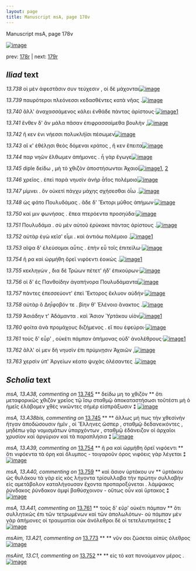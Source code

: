 ```yaml
---
layout: page
title: Manuscript msA, page 178v
---
```


Manuscript msA, page 178v

[![image](http://www.homermultitext.org/iipsrv?OBJ=IIP,1.0&FIF=/project/homer/pyramidal/deepzoom/hmt/vaimg/2017a/VA178VN_0680.tif&WID=100&CVT=JPEG)](http://www.homermultitext.org/ict2/?urn=urn:cite2:hmt:vaimg.2017a:VA178VN_0680)

prev:  [178r](../178r) | next:  [179r](../179r)

## *Iliad* text

*13.738* <a id="13.738"/> οἱ μὲν ἀφεστᾶσιν συν τεύχεσιν , οἱ δὲ μάχονται[![image](http://www.homermultitext.org/iipsrv?OBJ=IIP,1.0&FIF=/project/homer/pyramidal/deepzoom/hmt/vaimg/2017a/VA178VN_0680.tif&RGN=0.499,0.2404,0.405,0.0316&WID=1000&CVT=JPEG)](http://www.homermultitext.org/ict2/?urn=urn:cite2:hmt:vaimg.2017a:VA178VN_0680@0.499,0.2404,0.405,0.0316)

*13.739* <a id="13.739"/> παυρότεροι πλεόνεσσι κεδασθέντες κατὰ νῆας .[![image](http://www.homermultitext.org/iipsrv?OBJ=IIP,1.0&FIF=/project/homer/pyramidal/deepzoom/hmt/vaimg/2017a/VA178VN_0680.tif&RGN=0.498,0.2585,0.417,0.0361&WID=1000&CVT=JPEG)](http://www.homermultitext.org/ict2/?urn=urn:cite2:hmt:vaimg.2017a:VA178VN_0680@0.498,0.2585,0.417,0.0361)

*13.740* <a id="13.740"/> ἂλλ' ἀναχασσάμενος κάλει ἐνθάδε πάντας ἀρίστους·[![image](http://www.homermultitext.org/iipsrv?OBJ=IIP,1.0&FIF=/project/homer/pyramidal/deepzoom/hmt/vaimg/2017a/VA178VN_0680.tif&RGN=0.495,0.2765,0.424,0.0398&WID=1000&CVT=JPEG)](http://www.homermultitext.org/ict2/?urn=urn:cite2:hmt:vaimg.2017a:VA178VN_0680@0.495,0.2765,0.424,0.0398)[1](#msAim_13.A18)

*13.741* <a id="13.741"/> ἔνθεν δ' ἂν μάλα πᾶσαν ἐπιφρασσαίμεθα βουλὴν ,[![image](http://www.homermultitext.org/iipsrv?OBJ=IIP,1.0&FIF=/project/homer/pyramidal/deepzoom/hmt/vaimg/2017a/VA178VN_0680.tif&RGN=0.499,0.296,0.338,0.0316&WID=1000&CVT=JPEG)](http://www.homermultitext.org/ict2/?urn=urn:cite2:hmt:vaimg.2017a:VA178VN_0680@0.499,0.296,0.338,0.0316)

*13.742* <a id="13.742"/> ἤ κεν ἐνι νήεσσι πολυκλήϊσι πέσωμεν[![image](http://www.homermultitext.org/iipsrv?OBJ=IIP,1.0&FIF=/project/homer/pyramidal/deepzoom/hmt/vaimg/2017a/VA178VN_0680.tif&RGN=0.498,0.3148,0.425,0.0383&WID=1000&CVT=JPEG)](http://www.homermultitext.org/ict2/?urn=urn:cite2:hmt:vaimg.2017a:VA178VN_0680@0.498,0.3148,0.425,0.0383)

*13.743* <a id="13.743"/> αἴ κ' ἐθέλῃσι θεὸς δόμεναι κράτος , ἤ κεν ἔπειτα[![image](http://www.homermultitext.org/iipsrv?OBJ=IIP,1.0&FIF=/project/homer/pyramidal/deepzoom/hmt/vaimg/2017a/VA178VN_0680.tif&RGN=0.495,0.3388,0.387,0.0323&WID=1000&CVT=JPEG)](http://www.homermultitext.org/ict2/?urn=urn:cite2:hmt:vaimg.2017a:VA178VN_0680@0.495,0.3388,0.387,0.0323)

*13.744* <a id="13.744"/> παρ νηῶν ἔλθωμεν ἀπήμονες . ἦ γὰρ ἔγωγε[![image](http://www.homermultitext.org/iipsrv?OBJ=IIP,1.0&FIF=/project/homer/pyramidal/deepzoom/hmt/vaimg/2017a/VA178VN_0680.tif&RGN=0.482,0.3531,0.403,0.0376&WID=1000&CVT=JPEG)](http://www.homermultitext.org/ict2/?urn=urn:cite2:hmt:vaimg.2017a:VA178VN_0680@0.482,0.3531,0.403,0.0376)

*13.745* <a id="13.745"/> diple δείδω , μὴ τὸ χθιζὸν ἀποστήσωνται Ἀχαιοὶ[![image](http://www.homermultitext.org/iipsrv?OBJ=IIP,1.0&FIF=/project/homer/pyramidal/deepzoom/hmt/vaimg/2017a/VA178VN_0680.tif&RGN=0.486,0.3757,0.42,0.0361&WID=1000&CVT=JPEG)](http://www.homermultitext.org/ict2/?urn=urn:cite2:hmt:vaimg.2017a:VA178VN_0680@0.486,0.3757,0.42,0.0361)[1](#msA_13.A38bis), [2](#msA_13.A38)

*13.746* <a id="13.746"/> χρεῖος . ἐπεὶ παρὰ νηυσὶν ἀνὴρ ἆ̄τος πολέμοιο[![image](http://www.homermultitext.org/iipsrv?OBJ=IIP,1.0&FIF=/project/homer/pyramidal/deepzoom/hmt/vaimg/2017a/VA178VN_0680.tif&RGN=0.487,0.3952,0.42,0.0338&WID=1000&CVT=JPEG)](http://www.homermultitext.org/ict2/?urn=urn:cite2:hmt:vaimg.2017a:VA178VN_0680@0.487,0.3952,0.42,0.0338)

*13.747* <a id="13.747"/> μίμνει . ὃν οὐκετί πάγχυ μάχης σχήσεσθαι ὀΐω .[![image](http://www.homermultitext.org/iipsrv?OBJ=IIP,1.0&FIF=/project/homer/pyramidal/deepzoom/hmt/vaimg/2017a/VA178VN_0680.tif&RGN=0.49,0.4132,0.426,0.0323&WID=1000&CVT=JPEG)](http://www.homermultitext.org/ict2/?urn=urn:cite2:hmt:vaimg.2017a:VA178VN_0680@0.49,0.4132,0.426,0.0323)

*13.748* <a id="13.748"/> ὡς φάτο Πουλυδάμας . ἅδε δ' Ἕκτορι μῦθος ἀπήμων·[![image](http://www.homermultitext.org/iipsrv?OBJ=IIP,1.0&FIF=/project/homer/pyramidal/deepzoom/hmt/vaimg/2017a/VA178VN_0680.tif&RGN=0.491,0.4313,0.426,0.0316&WID=1000&CVT=JPEG)](http://www.homermultitext.org/ict2/?urn=urn:cite2:hmt:vaimg.2017a:VA178VN_0680@0.491,0.4313,0.426,0.0316)

*13.750* <a id="13.750"/> καί μιν φωνήσας . ἔπεα πτερόεντα προσηύδα·[![image](http://www.homermultitext.org/iipsrv?OBJ=IIP,1.0&FIF=/project/homer/pyramidal/deepzoom/hmt/vaimg/2017a/VA178VN_0680.tif&RGN=0.484,0.4523,0.44,0.0293&WID=1000&CVT=JPEG)](http://www.homermultitext.org/ict2/?urn=urn:cite2:hmt:vaimg.2017a:VA178VN_0680@0.484,0.4523,0.44,0.0293)

*13.751* <a id="13.751"/> Πουλυδάμα . σὺ μὲν αὐτοῦ ἐρύκακε πάντας ἀρίστους .[![image](http://www.homermultitext.org/iipsrv?OBJ=IIP,1.0&FIF=/project/homer/pyramidal/deepzoom/hmt/vaimg/2017a/VA178VN_0680.tif&RGN=0.486,0.4673,0.441,0.0323&WID=1000&CVT=JPEG)](http://www.homermultitext.org/ict2/?urn=urn:cite2:hmt:vaimg.2017a:VA178VN_0680@0.486,0.4673,0.441,0.0323)

*13.752* <a id="13.752"/> αὐτὰρ ἐγὼ κεῖσ' εἶμι . καὶ ἀντιόω πολέμοιο .[![image](http://www.homermultitext.org/iipsrv?OBJ=IIP,1.0&FIF=/project/homer/pyramidal/deepzoom/hmt/vaimg/2017a/VA178VN_0680.tif&RGN=0.486,0.4869,0.441,0.0308&WID=1000&CVT=JPEG)](http://www.homermultitext.org/ict2/?urn=urn:cite2:hmt:vaimg.2017a:VA178VN_0680@0.486,0.4869,0.441,0.0308)[1](#msAint_13.C1)

*13.753* <a id="13.753"/> αῖψα δ' ἐλεύσομαι αὖτις . ἐπὴν εὖ τοῖς ἐπιτείλω·[![image](http://www.homermultitext.org/iipsrv?OBJ=IIP,1.0&FIF=/project/homer/pyramidal/deepzoom/hmt/vaimg/2017a/VA178VN_0680.tif&RGN=0.471,0.5019,0.402,0.0338&WID=1000&CVT=JPEG)](http://www.homermultitext.org/ict2/?urn=urn:cite2:hmt:vaimg.2017a:VA178VN_0680@0.471,0.5019,0.402,0.0338)

*13.754* <a id="13.754"/> ῆ ρα καὶ ὡρμήθη ὄρεϊ νιφόεντι ἐοικὼς .[![image](http://www.homermultitext.org/iipsrv?OBJ=IIP,1.0&FIF=/project/homer/pyramidal/deepzoom/hmt/vaimg/2017a/VA178VN_0680.tif&RGN=0.486,0.5244,0.426,0.0338&WID=1000&CVT=JPEG)](http://www.homermultitext.org/ict2/?urn=urn:cite2:hmt:vaimg.2017a:VA178VN_0680@0.486,0.5244,0.426,0.0338)[1](#msA_13.A39)

*13.755* <a id="13.755"/> κεκληγὼν , δια δὲ Τρώων πέτετ' ἠδ' ἐπικούρων·[![image](http://www.homermultitext.org/iipsrv?OBJ=IIP,1.0&FIF=/project/homer/pyramidal/deepzoom/hmt/vaimg/2017a/VA178VN_0680.tif&RGN=0.488,0.5455,0.426,0.0293&WID=1000&CVT=JPEG)](http://www.homermultitext.org/ict2/?urn=urn:cite2:hmt:vaimg.2017a:VA178VN_0680@0.488,0.5455,0.426,0.0293)

*13.756* <a id="13.756"/> οἱ δ' ἐς Πανθοίδην ἀγαπήνορα Πουλυδάμαντα[![image](http://www.homermultitext.org/iipsrv?OBJ=IIP,1.0&FIF=/project/homer/pyramidal/deepzoom/hmt/vaimg/2017a/VA178VN_0680.tif&RGN=0.486,0.5605,0.426,0.0301&WID=1000&CVT=JPEG)](http://www.homermultitext.org/ict2/?urn=urn:cite2:hmt:vaimg.2017a:VA178VN_0680@0.486,0.5605,0.426,0.0301)

*13.757* <a id="13.757"/> πάντες ἐπεσσεύοντ' ἐπεὶ Ἕκτορος ἔκλυον αὐδήν·[![image](http://www.homermultitext.org/iipsrv?OBJ=IIP,1.0&FIF=/project/homer/pyramidal/deepzoom/hmt/vaimg/2017a/VA178VN_0680.tif&RGN=0.488,0.5793,0.433,0.0323&WID=1000&CVT=JPEG)](http://www.homermultitext.org/ict2/?urn=urn:cite2:hmt:vaimg.2017a:VA178VN_0680@0.488,0.5793,0.433,0.0323)

*13.758* <a id="13.758"/> αὐτὰρ ὃ Δηΐφοβόν τε . βίην θ' Ἑλένοιο ἄνακτος .[![image](http://www.homermultitext.org/iipsrv?OBJ=IIP,1.0&FIF=/project/homer/pyramidal/deepzoom/hmt/vaimg/2017a/VA178VN_0680.tif&RGN=0.485,0.6003,0.432,0.0323&WID=1000&CVT=JPEG)](http://www.homermultitext.org/ict2/?urn=urn:cite2:hmt:vaimg.2017a:VA178VN_0680@0.485,0.6003,0.432,0.0323)

*13.759* <a id="13.759"/> Ἀσιάδην τ' Ἀδάμαντα . καὶ Ἄσιον 	 Ὑρτάκου υἱὸν[![image](http://www.homermultitext.org/iipsrv?OBJ=IIP,1.0&FIF=/project/homer/pyramidal/deepzoom/hmt/vaimg/2017a/VA178VN_0680.tif&RGN=0.484,0.6198,0.436,0.0308&WID=1000&CVT=JPEG)](http://www.homermultitext.org/ict2/?urn=urn:cite2:hmt:vaimg.2017a:VA178VN_0680@0.484,0.6198,0.436,0.0308)[1](#msA_13.A40)

*13.760* <a id="13.760"/> φοίτα ἀνὰ προμάχους διζήμενος . εἴ που ἐφεύροι·[![image](http://www.homermultitext.org/iipsrv?OBJ=IIP,1.0&FIF=/project/homer/pyramidal/deepzoom/hmt/vaimg/2017a/VA178VN_0680.tif&RGN=0.461,0.6379,0.475,0.0308&WID=1000&CVT=JPEG)](http://www.homermultitext.org/ict2/?urn=urn:cite2:hmt:vaimg.2017a:VA178VN_0680@0.461,0.6379,0.475,0.0308)

*13.761* <a id="13.761"/> τοὺς δ' εὗρ' , οὐκέτι πάμπαν ἀπήμονας οὐδ' ἀνολέθρους·[![image](http://www.homermultitext.org/iipsrv?OBJ=IIP,1.0&FIF=/project/homer/pyramidal/deepzoom/hmt/vaimg/2017a/VA178VN_0680.tif&RGN=0.482,0.6536,0.411,0.0308&WID=1000&CVT=JPEG)](http://www.homermultitext.org/ict2/?urn=urn:cite2:hmt:vaimg.2017a:VA178VN_0680@0.482,0.6536,0.411,0.0308)[1](#msA_13.A41)

*13.762* <a id="13.762"/> ἂλλ' οἱ μεν δὴ νηυσὶν ἐπι πρύμνῃσιν Ἀχαιῶν ,[![image](http://www.homermultitext.org/iipsrv?OBJ=IIP,1.0&FIF=/project/homer/pyramidal/deepzoom/hmt/vaimg/2017a/VA178VN_0680.tif&RGN=0.476,0.6747,0.411,0.0308&WID=1000&CVT=JPEG)](http://www.homermultitext.org/ict2/?urn=urn:cite2:hmt:vaimg.2017a:VA178VN_0680@0.476,0.6747,0.411,0.0308)

*13.763* <a id="13.763"/> χερσὶν ὑπ' Ἀργείων κέατο ψυχὰς ὀλέσαντες .[![image](http://www.homermultitext.org/iipsrv?OBJ=IIP,1.0&FIF=/project/homer/pyramidal/deepzoom/hmt/vaimg/2017a/VA178VN_0680.tif&RGN=0.479,0.6762,0.406,0.0338&WID=1000&CVT=JPEG)](http://www.homermultitext.org/ict2/?urn=urn:cite2:hmt:vaimg.2017a:VA178VN_0680@0.479,0.6762,0.406,0.0338)

## *Scholia* text

*msA, 13.A38, commenting on* [13.745](#13.745)  <a id="msA_13.A38"/> **														 δείδω μη το χθιζὸν 													** 														 ὅτι μεταφορικῶς χθιζὸν χρεῖος τῷ ἴσῳ σταθμῷ ἁποκαταστήσωσι τοῦτέστι μὴ ὁ ἡμεῖς ἑλὰβομεν 															χθὲς νικῶντες σήμὲρ εἰσπράξωσιν ⁑ 													[![image](http://www.homermultitext.org/iipsrv?OBJ=IIP,1.0&FIF=/project/homer/pyramidal/deepzoom/hmt/vaimg/2017a/VA178VN_0680.tif&RGN=0.206,0.3524,0.233,0.0601&WID=1000&CVT=JPEG)](http://www.homermultitext.org/ict2/?urn=urn:cite2:hmt:vaimg.2017a:VA178VN_0680@0.206,0.3524,0.233,0.0601)

*msA, 13.A38bis, commenting on* [13.745](#13.745)  <a id="msA_13.A38bis"/> **														 													** 														 ἄλλως μή πως τὴν χθεσίνὴν ἤτγαν ἀποδώσουσιν ἡμῖν , οὶ Ἕλληνες ὥσπερ , σταθμῷ δεδανεικόντες , μηδέπω γὰρ νομισμάτων ὑπαρχόντων , 															σταθμῷ ἐδάνειζον οἱ ἀρχαῖοι χρυσίον καὶ ἀργύριον καὶ τὰ παραπλήσια ⁑ 													[![image](http://www.homermultitext.org/iipsrv?OBJ=IIP,1.0&FIF=/project/homer/pyramidal/deepzoom/hmt/vaimg/2017a/VA178VN_0680.tif&RGN=0.21,0.4027,0.233,0.0646&WID=1000&CVT=JPEG)](http://www.homermultitext.org/ict2/?urn=urn:cite2:hmt:vaimg.2017a:VA178VN_0680@0.21,0.4027,0.233,0.0646)

*msA, 13.A39, commenting on* [13.754](#13.754)  <a id="msA_13.A39"/> **														 ῆ ρα καὶ ὠρμήθη ὄρεϊ νιφόεντι 													** 														 ὅτι νιφόεντα τὰ όρη καὶ ὄλυμπος - τοιγαροῦν όρος νιφόεις γὰρ λέγεται ⁑ 													[![image](http://www.homermultitext.org/iipsrv?OBJ=IIP,1.0&FIF=/project/homer/pyramidal/deepzoom/hmt/vaimg/2017a/VA178VN_0680.tif&RGN=0.204,0.4628,0.233,0.0398&WID=1000&CVT=JPEG)](http://www.homermultitext.org/ict2/?urn=urn:cite2:hmt:vaimg.2017a:VA178VN_0680@0.204,0.4628,0.233,0.0398)

*msA, 13.A40, commenting on* [13.759](#13.759)  <a id="msA_13.A40"/> **														 καὶ ἄσιον 															 ὑρτάκου υν 													** 														 															 ὑρτάκου ὡς θυλάκου τὰ γὰρ εἰς κὸς λήγοντα τρίσυλλαβα τὴν πρώτην συλλαβὴν εἰς αμετάβολον καταλήγουσαν ἔχοντα 															προπαροξύνεται . λάμψακος ῥύνδακος ῥύνδακον ἀμφὶ βαθύσχοινον - οὕτως οὖν καὶ ὕρτακος ⁑ 													[![image](http://www.homermultitext.org/iipsrv?OBJ=IIP,1.0&FIF=/project/homer/pyramidal/deepzoom/hmt/vaimg/2017a/VA178VN_0680.tif&RGN=0.202,0.4951,0.233,0.0744&WID=1000&CVT=JPEG)](http://www.homermultitext.org/ict2/?urn=urn:cite2:hmt:vaimg.2017a:VA178VN_0680@0.202,0.4951,0.233,0.0744)

*msA, 13.A41, commenting on* [13.761](#13.761)  <a id="msA_13.A41"/> **														 τοὺς δ' εῦρ' οὐκέτι πάμπαν 													** 														 ὅτι συλλητικῶς ἐπι τῶν τετρωμένων καὶ τῶν ἀπολωλότων- οὐ πάμπαν μὲν γὰρ ἀπήμονες οἱ 															τραυματίαι οὐκ ἀνόλεθροι δὲ οἱ τετελευτηκότες ⁑ 													[![image](http://www.homermultitext.org/iipsrv?OBJ=IIP,1.0&FIF=/project/homer/pyramidal/deepzoom/hmt/vaimg/2017a/VA178VN_0680.tif&RGN=0.206,0.7092,0.713,0.0338&WID=1000&CVT=JPEG)](http://www.homermultitext.org/ict2/?urn=urn:cite2:hmt:vaimg.2017a:VA178VN_0680@0.206,0.7092,0.713,0.0338)

*msAim, 13.A21, commenting on* [13.773](#13.773)  <a id="msAim_13.A21"/> **							 						** 							 νῦν σοι ζώσεται αἰπὺς όλεθρος 						[![image](http://www.homermultitext.org/iipsrv?OBJ=IIP,1.0&FIF=/project/homer/pyramidal/deepzoom/hmt/vaimg/2017a/VA178VN_0680.tif&RGN=0.427,0.2569,0.078,0.0518&WID=1000&CVT=JPEG)](http://www.homermultitext.org/ict2/?urn=urn:cite2:hmt:vaimg.2017a:VA178VN_0680@0.427,0.2569,0.078,0.0518)

*msAint, 13.C1, commenting on* [13.752](#13.752)  <a id="msAint_13.C1"/> **							 						** 							 εἰς τὸ κατ πονούμενον μέρος . 						[![image](http://www.homermultitext.org/iipsrv?OBJ=IIP,1.0&FIF=/project/homer/pyramidal/deepzoom/hmt/vaimg/2017a/VA178VN_0680.tif&RGN=0.8790,0.4772,0.05895,0.02586&WID=1000&CVT=JPEG)](http://www.homermultitext.org/ict2/?urn=urn:cite2:hmt:vaimg.2017a:VA178VN_0680@0.8790,0.4772,0.05895,0.02586)
